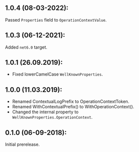 ## 1.0.4 (08-03-2022):

Passed `Properties` field to `OperationContextValue`.

## 1.0.3 (06-12-2021):

Added `net6.0` target.

## 1.0.1 (26.09.2019):

* Fixed lowerCamelCase `WellKnownProperties`.

## 1.0.0 (11.03.2019):

* Renamed ContextualLogPrefix to OperationContextToken.
* Renamed WithContextualPrefix() to WithOperationContext().
* Changed the internal property to `WellKnownProperties.OperationContext`.

## 0.1.0 (06-09-2018): 

Initial prerelease.
